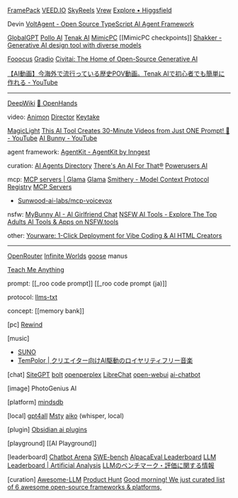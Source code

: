 

[FramePack](https://github.com/lllyasviel/FramePack)
[VEED.IO](https://www.veed.io/)
[SkyReels](https://www.skyreels.ai/home)
[Vrew](https://vrew.ai/ja/)
[Explore • Higgsfield](https://higgsfield.ai/)


Devin
[VoltAgent - Open Source TypeScript AI Agent Framework](https://voltagent.dev/)

[GlobalGPT](https://glbgpt.com/)
[Pollo AI](https://pollo.ai/ja)
[Tenak AI](https://tenak.ai/ja)
[MimicPC](https://www.mimicpc.com/ja)
	[[MimicPC checkpoints]]
[Shakker - Generative AI design tool with diverse models](https://www.shakker.ai/)


[Fooocus](https://github.com/lllyasviel/Fooocus)
[Gradio](https://www.gradio.app/)
[Civitai: The Home of Open-Source Generative AI](https://civitai.com/)


[【AI動画】今海外で流行っている歴史POV動画。Tenak AIで初心者でも簡単に作れる - YouTube](https://www.youtube.com/watch?v=I2bGbFjUGQw)


---

[DeepWiki](https://deepwiki.com/)
[🙌 OpenHands](https://github.com/All-Hands-AI/OpenHands)


video:
[Animon](https://www.animon.ai/explore)
[Director](https://github.com/video-db/Director)
[Keytake](https://www.keytake.ai/)


[MagicLight](https://magiclight.ai/)
[This AI Tool Creates 30-Minute Videos from Just ONE Prompt! 🚀 - YouTube](https://www.youtube.com/watch?v=7GfjL-3IoS4&t=149s)
[AI Bunny - YouTube](https://www.youtube.com/@AIBunnyOfficial)


agent framework:
[AgentKit - AgentKit by Inngest](https://agentkit.inngest.com/overview)


curation:
[AI Agents Directory](https://aiagentsdirectory.com/)
[There's An AI For That®](https://theresanaiforthat.com/)
[Powerusers AI](https://powerusers.ai/)

mcp:
[MCP servers | Glama](https://glama.ai/mcp/servers)
[Glama](https://glama.ai/chat)
[Smithery - Model Context Protocol Registry](https://smithery.ai/)
[MCP Servers](https://mcp.so/)
- [Sunwood-ai-labs/mcp-voicevox](https://github.com/Sunwood-ai-labs/mcp-voicevox/tree/main)


nsfw:
[MyBunny AI - AI Girlfriend Chat](https://mybunny.ai/)
[NSFW AI Tools - Explore The Top Adults AI Tools & Apps on NSFW.tools](https://nsfw.tools/)

other:
[Yourware: 1-Click Deployment for Vibe Coding & AI HTML Creators](https://www.yourware.so/)




---

[OpenRouter](https://openrouter.ai/)
[Infinite Worlds](https://infiniteworlds.app/)
[goose](https://github.com/block/goose)
manus

[Teach Me Anything](https://tma.live/)


prompt:
[[_roo code prompt]]
[[_roo code prompt (ja)]]

protocol:
[llms-txt](https://llmstxt.org/)

concept:
[[memory bank]]



[pc]
[Rewind](https://www.rewind.ai/)


[music]
- [SUNO](https://suno.com/)
- [TemPolor | クリエイター向けAI駆動のロイヤリティフリー音楽](https://www.tempolor.com/ja)


[chat]
[SiteGPT](https://sitegpt.ai/)
[bolt](https://bolt.new/)
[openperplex](https://openperplex.com/)
[LibreChat](https://www.librechat.ai/)
[open-webui](https://github.com/open-webui/open-webui)
[ai-chatbot](https://github.com/vercel/ai-chatbot)

[image]
PhotoGenius AI


[platform]
[mindsdb](https://github.com/mindsdb/mindsdb)


[local]
[gpt4all](https://www.nomic.ai/gpt4all)
[Msty](https://msty.app/)
[aiko](https://sindresorhus.com/aiko) (whisper, local)


[plugin]
[Obsidian ai plugins](https://publish.obsidian.md/hub/02+-+Community+Expansions/02.05+All+Community+Expansions/Plugins/ai-research-assistant)


[playground]
[[AI Playground]]



[leaderboard]
[Chatbot Arena](https://lmarena.ai/)
[SWE-bench](https://www.swebench.com/)
[AlpacaEval Leaderboard](https://tatsu-lab.github.io/alpaca_eval/)
[LLM Leaderboard | Artificial Analysis](https://artificialanalysis.ai/leaderboards/models)
[LLMのベンチマーク・評価に関する情報](https://zenn.dev/karaage0703/articles/43f3fa5aa9bf1f)


[curation]
[Awesome-LLM](https://github.com/Hannibal046/Awesome-LLM)
[Product Hunt](https://www.producthunt.com/)
[Good morning! We just curated list of 6 awesome open-source frameworks & platforms,](https://x.com/helicone_ai/status/1833203817967768036)

